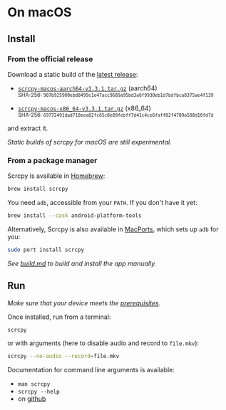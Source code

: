 # On macOS

## Install

### From the official release

Download a static build of the [latest release]:

 - [`scrcpy-macos-aarch64-v3.3.1.tar.gz`][direct-macos-aarch64] (aarch64)  
   <sub>SHA-256: `907b925900ebd8499c1e47acc9689a95bd3a6f9930eb1d7bdfbca8375ae4f139`</sub>

 - [`scrcpy-macos-x86_64-v3.3.1.tar.gz`][direct-macos-x86_64] (x86_64)  
   <sub>SHA-256: `69772491dad718eea82fc65c8e89febff7d41c4ce6faff02f4789a588d10fd7d`</sub>

[latest release]: https://github.com/Genymobile/scrcpy/releases/latest
[direct-macos-aarch64]: https://github.com/Genymobile/scrcpy/releases/download/v3.3.1/scrcpy-macos-aarch64-v3.3.1.tar.gz
[direct-macos-x86_64]: https://github.com/Genymobile/scrcpy/releases/download/v3.3.1/scrcpy-macos-x86_64-v3.3.1.tar.gz

and extract it.

_Static builds of scrcpy for macOS are still experimental._


### From a package manager

Scrcpy is available in [Homebrew]:

```bash
brew install scrcpy
```

[Homebrew]: https://brew.sh/

You need `adb`, accessible from your `PATH`. If you don't have it yet:

```bash
brew install --cask android-platform-tools
```

Alternatively, Scrcpy is also available in [MacPorts], which sets up `adb` for you:

```bash
sudo port install scrcpy
```

[MacPorts]: https://www.macports.org/

_See [build.md](build.md) to build and install the app manually._


## Run

_Make sure that your device meets the [prerequisites](/README.md#prerequisites)._

Once installed, run from a terminal:

```bash
scrcpy
```

or with arguments (here to disable audio and record to `file.mkv`):

```bash
scrcpy --no-audio --record=file.mkv
```

Documentation for command line arguments is available:
 - `man scrcpy`
 - `scrcpy --help`
 - on [github](/README.md)
